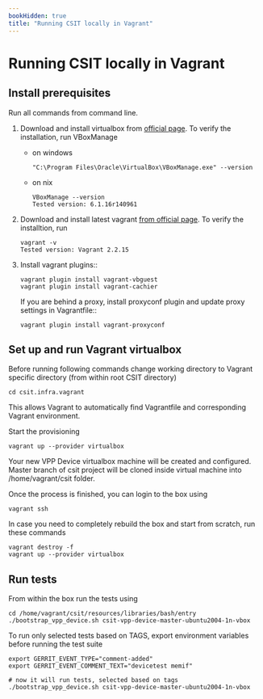```yaml
---
bookHidden: true
title: "Running CSIT locally in Vagrant"
---
```


# Running CSIT locally in Vagrant

## Install prerequisites

Run all commands from command line.

1. Download and install virtualbox from
   [official page](https://www.virtualbox.org/wiki/Downloads).
   To verify the installation, run VBoxManage

   - on windows

         "C:\Program Files\Oracle\VirtualBox\VBoxManage.exe" --version

   - on nix

         VBoxManage --version
         Tested version: 6.1.16r140961

2. Download and install latest vagrant
   [from official page](https://www.vagrantup.com/downloads.html).
   To verify the installtion, run

       vagrant -v
       Tested version: Vagrant 2.2.15

3. Install vagrant plugins::

       vagrant plugin install vagrant-vbguest
       vagrant plugin install vagrant-cachier

   If you are behind a proxy, install proxyconf plugin and update proxy
   settings in Vagrantfile::

       vagrant plugin install vagrant-proxyconf

## Set up and run Vagrant virtualbox

Before running following commands change working directory to Vagrant specific directory
(from within root CSIT directory)

    cd csit.infra.vagrant

This allows Vagrant to automatically find Vagrantfile and corresponding Vagrant environment.

Start the provisioning

    vagrant up --provider virtualbox

Your new VPP Device virtualbox machine will be created and configured.
Master branch of csit project will be cloned inside virtual machine into
/home/vagrant/csit folder.

Once the process is finished, you can login to the box using

    vagrant ssh

In case you need to completely rebuild the box and start from scratch,
run these commands

    vagrant destroy -f
    vagrant up --provider virtualbox

## Run tests

From within the box run the tests using

    cd /home/vagrant/csit/resources/libraries/bash/entry
    ./bootstrap_vpp_device.sh csit-vpp-device-master-ubuntu2004-1n-vbox

To run only selected tests based on TAGS, export environment variables before
running the test suite

    export GERRIT_EVENT_TYPE="comment-added"
    export GERRIT_EVENT_COMMENT_TEXT="devicetest memif"

    # now it will run tests, selected based on tags
    ./bootstrap_vpp_device.sh csit-vpp-device-master-ubuntu2004-1n-vbox


